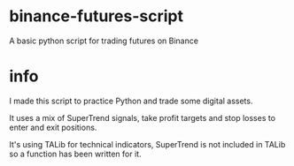 # binance-futures-script
A basic python script for trading futures on Binance

# info
I made this script to practice Python and trade some digital assets. 

It uses a mix of SuperTrend signals, take profit targets and stop losses to enter and exit positions.

It's using TALib for technical indicators, SuperTrend is not included in TALib so a function has been written for it.

